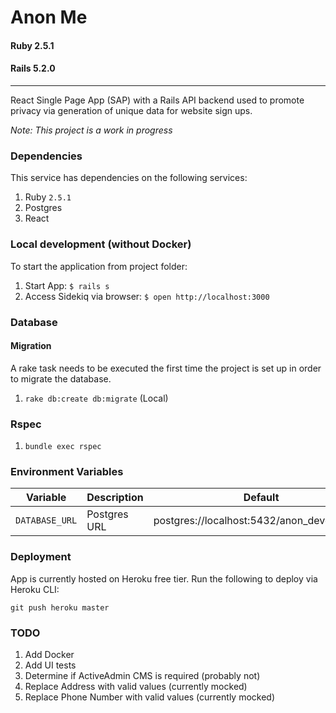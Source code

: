 Anon Me
=========

#### Ruby 2.5.1
#### Rails 5.2.0

---
React Single Page App (SAP) with a Rails API backend used to promote privacy via generation of unique data for website sign ups.

*Note: This project is a work in progress*

### Dependencies

This service has dependencies on the following services:

1. Ruby `2.5.1`
1. Postgres
1. React

### Local development (without Docker)
To start the application from project folder:

1. Start App: `$ rails s`
1. Access Sidekiq via browser: `$ open http://localhost:3000`

### Database

#### Migration

A rake task needs to be executed the first time the project is set up in order to migrate the database.

1. `rake db:create db:migrate` (Local)

### Rspec

1. `bundle exec rspec`

### Environment Variables

| Variable       |  Description   | Default                 |
| ---------------|:---------------|:-----------------------:|
| `DATABASE_URL`  | Postgres URL   | postgres://localhost:5432/anon_development |

### Deployment

App is currently hosted on Heroku free tier. Run the following to deploy via Heroku CLI:

`git push heroku master`

### TODO

1. Add Docker
1. Add UI tests
1. Determine if ActiveAdmin CMS is required (probably not)
1. Replace Address with valid values (currently mocked)
1. Replace Phone Number with valid values (currently mocked)
